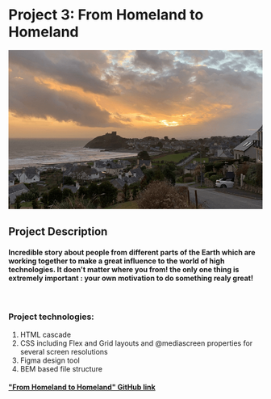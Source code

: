 # Project 3: From Homeland to Homeland
![Begining](/images/main__image.png)

## Project Description
####  Incredible story about people from different parts of the Earth which are working together to make a great influence to the world of high technologies. It doen't matter where you from! the only one thing is extremely important : your own motivation to do something realy great!
</br>  

### Project technologies:
1. HTML cascade
2. CSS including Flex and Grid layouts and @mediascreen properties for several screen resolutions
3. Figma design tool 
4. BEM based file structure


#### ["From Homeland to Homeland" GitHub link](https://taskforce73.github.io/web_project_3/index.html) 


